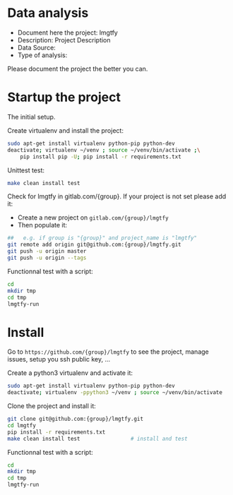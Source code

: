 # Data analysis
- Document here the project: lmgtfy
- Description: Project Description
- Data Source:
- Type of analysis:

Please document the project the better you can.

# Startup the project

The initial setup.

Create virtualenv and install the project:
```bash
sudo apt-get install virtualenv python-pip python-dev
deactivate; virtualenv ~/venv ; source ~/venv/bin/activate ;\
    pip install pip -U; pip install -r requirements.txt
```

Unittest test:
```bash
make clean install test
```

Check for lmgtfy in gitlab.com/{group}.
If your project is not set please add it:

- Create a new project on `gitlab.com/{group}/lmgtfy`
- Then populate it:

```bash
##   e.g. if group is "{group}" and project_name is "lmgtfy"
git remote add origin git@github.com:{group}/lmgtfy.git
git push -u origin master
git push -u origin --tags
```

Functionnal test with a script:

```bash
cd
mkdir tmp
cd tmp
lmgtfy-run
```

# Install

Go to `https://github.com/{group}/lmgtfy` to see the project, manage issues,
setup you ssh public key, ...

Create a python3 virtualenv and activate it:

```bash
sudo apt-get install virtualenv python-pip python-dev
deactivate; virtualenv -ppython3 ~/venv ; source ~/venv/bin/activate
```

Clone the project and install it:

```bash
git clone git@github.com:{group}/lmgtfy.git
cd lmgtfy
pip install -r requirements.txt
make clean install test                # install and test
```
Functionnal test with a script:

```bash
cd
mkdir tmp
cd tmp
lmgtfy-run
```
